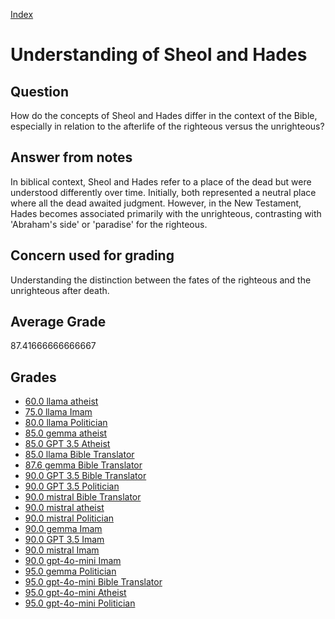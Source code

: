 
[Index](../../index.md)
# Understanding of Sheol and Hades
## Question
How do the concepts of Sheol and Hades differ in the context of the Bible, especially in relation to the afterlife of the righteous versus the unrighteous?

## Answer from notes
In biblical context, Sheol and Hades refer to a place of the dead but were understood differently over time. Initially, both represented a neutral place where all the dead awaited judgment. However, in the New Testament, Hades becomes associated primarily with the unrighteous, contrasting with 'Abraham's side' or 'paradise' for the righteous.

## Concern used for grading
Understanding the distinction between the fates of the righteous and the unrighteous after death.

## Average Grade
87.41666666666667

## Grades
 * [60.0 llama atheist](../answers/llama_atheist/Understanding_of_Sheol_and_Hades.md)
 * [75.0 llama Imam](../answers/llama_Imam/Understanding_of_Sheol_and_Hades.md)
 * [80.0 llama Politician](../answers/llama_Politician/Understanding_of_Sheol_and_Hades.md)
 * [85.0 gemma atheist](../answers/gemma_atheist/Understanding_of_Sheol_and_Hades.md)
 * [85.0 GPT 3.5 Atheist](../answers/GPT_3.5_Atheist/Understanding_of_Sheol_and_Hades.md)
 * [85.0 llama Bible Translator](../answers/llama_Bible_Translator/Understanding_of_Sheol_and_Hades.md)
 * [87.6 gemma Bible Translator](../answers/gemma_Bible_Translator/Understanding_of_Sheol_and_Hades.md)
 * [90.0 GPT 3.5 Bible Translator](../answers/GPT_3.5_Bible_Translator/Understanding_of_Sheol_and_Hades.md)
 * [90.0 GPT 3.5 Politician](../answers/GPT_3.5_Politician/Understanding_of_Sheol_and_Hades.md)
 * [90.0 mistral Bible Translator](../answers/mistral_Bible_Translator/Understanding_of_Sheol_and_Hades.md)
 * [90.0 mistral atheist](../answers/mistral_atheist/Understanding_of_Sheol_and_Hades.md)
 * [90.0 mistral Politician](../answers/mistral_Politician/Understanding_of_Sheol_and_Hades.md)
 * [90.0 gemma Imam](../answers/gemma_Imam/Understanding_of_Sheol_and_Hades.md)
 * [90.0 GPT 3.5 Imam](../answers/GPT_3.5_Imam/Understanding_of_Sheol_and_Hades.md)
 * [90.0 mistral Imam](../answers/mistral_Imam/Understanding_of_Sheol_and_Hades.md)
 * [90.0 gpt-4o-mini Imam](../answers/gpt-4o-mini_Imam/Understanding_of_Sheol_and_Hades.md)
 * [95.0 gemma Politician](../answers/gemma_Politician/Understanding_of_Sheol_and_Hades.md)
 * [95.0 gpt-4o-mini Bible Translator](../answers/gpt-4o-mini_Bible_Translator/Understanding_of_Sheol_and_Hades.md)
 * [95.0 gpt-4o-mini Atheist](../answers/gpt-4o-mini_Atheist/Understanding_of_Sheol_and_Hades.md)
 * [95.0 gpt-4o-mini Politician](../answers/gpt-4o-mini_Politician/Understanding_of_Sheol_and_Hades.md)
